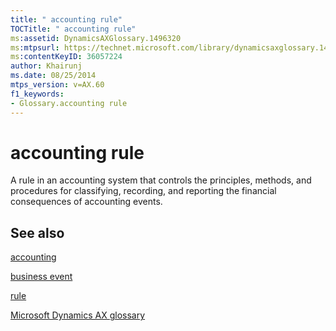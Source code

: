 ```yaml
---
title: " accounting rule"
TOCTitle: " accounting rule"
ms:assetid: DynamicsAXGlossary.1496320
ms:mtpsurl: https://technet.microsoft.com/library/dynamicsaxglossary.1496320(v=AX.60)
ms:contentKeyID: 36057224
author: Khairunj
ms.date: 08/25/2014
mtps_version: v=AX.60
f1_keywords:
- Glossary.accounting rule
---
```


# accounting rule

A rule in an accounting system that controls the principles, methods, and procedures for classifying, recording, and reporting the financial consequences of accounting events.

## See also

[accounting](accounting.md)

[business event](business-event.md)

[rule](rule.md)

[Microsoft Dynamics AX glossary](glossary/microsoft-dynamics-ax-glossary.md)

  


